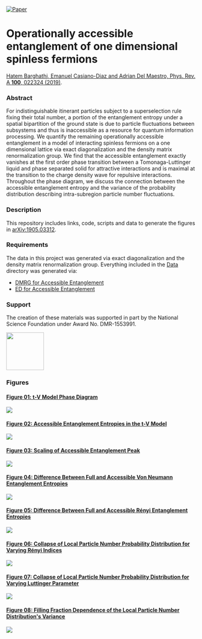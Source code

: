 [![Paper](https://img.shields.io/badge/paper-arXiv%3A1905.03312-B31B1B.svg)](https://arxiv.org/abs/1905.03312)

# Operationally accessible entanglement of one dimensional spinless fermions
[Hatem Barghathi, Emanuel Casiano-Diaz and Adrian Del Maestro, Phys. Rev. A **100**, 022324 (2019)](https://journals.aps.org/pra/abstract/10.1103/PhysRevA.100.022324).

### Abstract
For indistinguishable itinerant particles subject to a superselection rule fixing their total number, a portion of the entanglement entropy under a spatial bipartition of the ground state is due to particle fluctuations between subsystems and thus is inaccessible as a resource for quantum information processing. We quantify the remaining operationally accessible entanglement in a model of interacting spinless fermions on a one dimensional lattice via exact diagonalization and the density matrix renormalization group. We find that the accessible entanglement exactly vanishes at the first order phase transition between a Tomonaga-Luttinger liquid and phase separated solid for attractive interactions and is maximal at the transition to the charge density wave for repulsive interactions. Throughout the phase diagram, we discuss the connection between the accessible entanglement entropy and the variance of the probability distribution describing intra-subregion particle number fluctuations. 

### Description
This repository includes links, code, scripts and data to generate the figures in [arXiv:1905.03312](https://arxiv.org/abs/1905.03312).

### Requirements
The data in this project was generated via exact diagonalization and the density matrix renormalization group.  Everything included in the [Data](https://github.com/DelMaestroGroup/AccessibleEntanglementFermions/tree/master/Data) directory was generated via:

* [DMRG for Accessible Entanglement](https://github.com/DelMaestroGroup/DMRG)
* [ED for Accessible Entanglement](https://github.com/DelMaestroGroup/tV_Accessible_Entanglement)

### Support
The creation of these materials was supported in part by the National Science Foundation under Award No. DMR-1553991.

[<img width="100px" src="https://www.nsf.gov/images/logos/NSF_4-Color_bitmap_Logo.png">](http://www.nsf.gov/awardsearch/showAward?AWD_ID=1553991)

### Figures

#### [Figure 01: t-V Model Phase Diagram](https://github.com/DelMaestroGroup/AccessibleEntanglementFermions/tree/master/Figure01)
<img src="https://github.com/DelMaestroGroup/AccessibleEntanglementFermions/blob/master/Figure01/phaseDiagramTV.svg">

#### [Figure 02: Accessible Entanglement Entropies in the t-V Model](https://github.com/DelMaestroGroup/AccessibleEntanglementFermions/tree/master/Figure02)
<img src="https://github.com/DelMaestroGroup/AccessibleEntanglementFermions/blob/master/Figure02/operationalEntanglementEntropies_SOP5.svg">

#### [Figure 03: Scaling of Accessible Entanglement Peak](https://github.com/DelMaestroGroup/AccessibleEntanglementFermions/tree/master/Figure03)
<img src="https://github.com/DelMaestroGroup/AccessibleEntanglementFermions/blob/master/Figure03/peakScalingOddN.svg">

#### [Figure 04: Difference Between Full and Accessible Von Neumann Entanglement Entropies](https://github.com/DelMaestroGroup/AccessibleEntanglementFermions/tree/master/Figure04)
<img src="https://github.com/DelMaestroGroup/AccessibleEntanglementFermions/blob/master/Figure04/deltaS1_N15N16.svg">

#### [Figure 05: Difference Between Full and Accessible Rényi Entanglement Entropies](https://github.com/DelMaestroGroup/AccessibleEntanglementFermions/tree/master/Figure05)
<img src="https://github.com/DelMaestroGroup/AccessibleEntanglementFermions/blob/master/Figure05/higherAlphaDeltaS_N15N16.svg">

#### [Figure 06: Collapse of Local Particle Number Probability Distribution for Varying Rényi Indices](https://github.com/DelMaestroGroup/AccessibleEntanglementFermions/tree/master/Figure06)
<img src="https://github.com/DelMaestroGroup/AccessibleEntanglementFermions/blob/master/Figure06/alphaCollapse.svg">

#### [Figure 07: Collapse of Local Particle Number Probability Distribution for Varying Luttinger Parameter ](https://github.com/DelMaestroGroup/AccessibleEntanglementFermions/tree/master/Figure07)
<img src="https://github.com/DelMaestroGroup/AccessibleEntanglementFermions/blob/master/Figure07/TLLCollapse.svg">

#### [Figure 08: Filling Fraction Dependence of the Local Particle Number Distribution's Variance](https://github.com/DelMaestroGroup/AccessibleEntanglementFermions/tree/master/Figure08)
<img src="https://github.com/DelMaestroGroup/AccessibleEntanglementFermions/blob/master/Figure08/fillingFractionDependence.svg">
